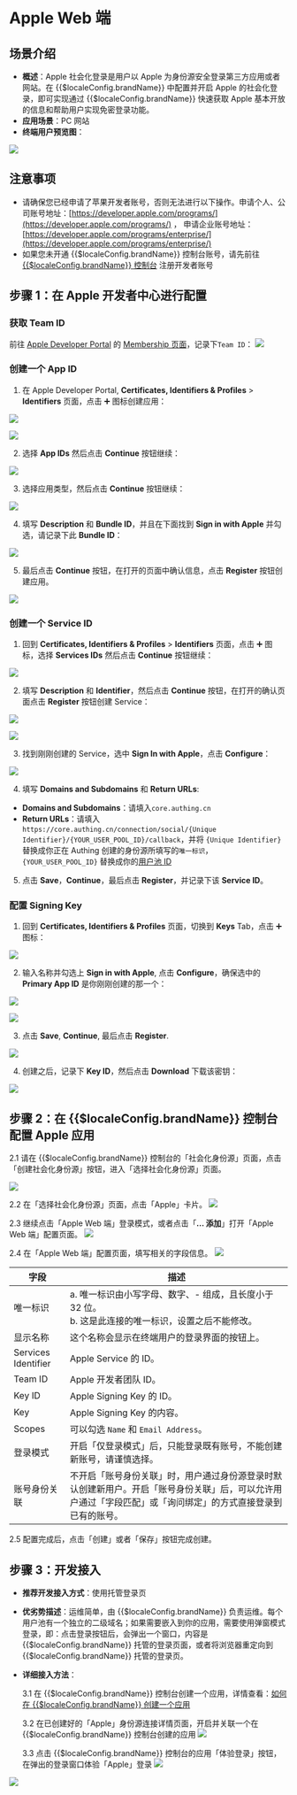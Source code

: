 # Apple Web 端

<LastUpdated />

## 场景介绍

- **概述**：Apple 社会化登录是用户以 Apple 为身份源安全登录第三方应用或者网站。在 {{$localeConfig.brandName}} 中配置并开启 Apple 的社会化登录，即可实现通过 {{$localeConfig.brandName}} 快速获取 Apple 基本开放的信息和帮助用户实现免密登录功能。
- **应用场景**：PC 网站
- **终端用户预览图**：

![](./images/login.jpg)

## 注意事项

- 请确保您已经申请了苹果开发者账号，否则无法进行以下操作。申请个人、公司账号地址：[https://developer.apple.com/programs/](https://developer.apple.com/programs/) ， 申请企业账号地址：[https://developer.apple.com/programs/enterprise/](https://developer.apple.com/programs/enterprise/)
- 如果您未开通 {{$localeConfig.brandName}} 控制台账号，请先前往 [{{$localeConfig.brandName}} 控制台](https://authing.cn/) 注册开发者账号

## 步骤 1：在 Apple 开发者中心进行配置

### 获取 Team ID

前往 [Apple Developer Portal](https://developer.apple.com/account/#) 的 [Membership 页面](https://developer.apple.com/account/#/membership)，记录下`Team ID`：
![](~@imagesZhCn/guides/connections/apple/step1-1.jpg)

### 创建一个 App ID

1. 在 Apple Developer Portal, **Certificates, Identifiers & Profiles** > **Identifiers** 页面，点击 ➕ 图标创建应用：

![](~@imagesZhCn/guides/connections/apple/step1-2.jpg)

![](~@imagesZhCn/guides/connections/apple/step1-3.jpg)

2. 选择 **App IDs** 然后点击 **Continue** 按钮继续：

![](~@imagesZhCn/guides/connections/apple/step1-4.jpg)

3. 选择应用类型，然后点击 **Continue** 按钮继续：

![](~@imagesZhCn/guides/connections/apple/step1-5.jpg)

4. 填写 **Description** 和 **Bundle ID**，并且在下面找到 **Sign in with Apple** 并勾选，请记录下此 **Bundle ID**：

![](~@imagesZhCn/guides/connections/apple/step1-6.jpg)

5. 最后点击 **Continue** 按钮，在打开的页面中确认信息，点击 **Register** 按钮创建应用。

![](~@imagesZhCn/guides/connections/apple/step1-7.jpg)

### 创建一个 Service ID

1. 回到 **Certificates, Identifiers & Profiles** > **Identifiers** 页面，点击 ➕ 图标，选择 **Services IDs** 然后点击 **Continue** 按钮继续：

![](~@imagesZhCn/guides/connections/apple/step1-8.jpg)

2. 填写 **Description** 和 **Identifier**，然后点击 **Continue** 按钮，在打开的确认页面点击 **Register** 按钮创建 Service：

![](~@imagesZhCn/guides/connections/apple/step1-9.jpg)

![](~@imagesZhCn/guides/connections/apple/step1-10.jpg)

3. 找到刚刚创建的 Service，选中 **Sign In with Apple**，点击 **Configure**：

![](~@imagesZhCn/guides/connections/apple/step1-11.jpg)

4. 填写 **Domains and Subdomains** 和 **Return URLs**:

- **Domains and Subdomains**：请填入`core.authing.cn`
- **Return URLs**：请填入`https://core.authing.cn/connection/social/{Unique Identifier}/{YOUR_USER_POOL_ID}/callback`，并将 `{Unique Identifier}` 替换成你正在 Authing 创建的身份源所填写的`唯一标识`，`{YOUR_USER_POOL_ID}` 替换成你的[用户池 ID](/guides/faqs/get-userpool-id-and-secret.md)

5. 点击 **Save**，**Continue**，最后点击 **Register**，并记录下该 **Service ID**。

### 配置 Signing Key

1. 回到 **Certificates, Identifiers & Profiles** 页面，切换到 **Keys** Tab，点击 ➕ 图标：

![](~@imagesZhCn/guides/connections/apple/step1-12.jpg)

2. 输入名称并勾选上 **Sign in with Apple**, 点击 **Configure**，确保选中的 **Primary App ID** 是你刚刚创建的那一个：

![](~@imagesZhCn/guides/connections/apple/step1-13.jpg)

![](~@imagesZhCn/guides/connections/apple/step1-14.jpg)

3. 点击 **Save**, **Continue**, 最后点击 **Register**.

![](~@imagesZhCn/guides/connections/apple/step1-15.jpg)

4. 创建之后，记录下 **Key ID**，然后点击 **Download** 下载该密钥：

![](~@imagesZhCn/guides/connections/apple/step1-16.jpg)

## 步骤 2：在 {{$localeConfig.brandName}} 控制台配置 Apple 应用

2.1 请在 {{$localeConfig.brandName}} 控制台的「社会化身份源」页面，点击「创建社会化身份源」按钮，进入「选择社会化身份源」页面。

![](~@imagesZhCn/guides/connections/create-social-idp.jpg)

2.2 在「选择社会化身份源」页面，点击「Apple」卡片。
![](./images/add-app-1.jpg)

2.3 继续点击「Apple Web 端」登录模式，或者点击「**… 添加**」打开「Apple Web 端」配置页面。
![](./images/add-app-2.jpg)

2.4 在「Apple Web 端」配置页面，填写相关的字段信息。
![](./images/add-app-3.jpg)

| 字段                | 描述                                                                                                                                                         |
| ------------------- | ------------------------------------------------------------------------------------------------------------------------------------------------------------ |
| 唯一标识            | a. 唯一标识由小写字母、数字、- 组成，且长度小于 32 位。<br />b. 这是此连接的唯一标识，设置之后不能修改。                                                     |
| 显示名称            | 这个名称会显示在终端用户的登录界面的按钮上。                                                                                                                 |
| Services Identifier | Apple Service 的 ID。                                                                                                                                          |
| Team ID             | Apple 开发者团队 ID。                                                                                                                                          |
| Key ID              | Apple Signing Key 的 ID。                                                                                                                                      |
| Key                 | Apple Signing Key 的内容。                                                                                                                                     |
| Scopes              | 可以勾选 `Name` 和 `Email Address`。                                                                                                                               |
| 登录模式            | 开启「仅登录模式」后，只能登录既有账号，不能创建新账号，请谨慎选择。                                                                                         |
| 账号身份关联        | 不开启「账号身份关联」时，用户通过身份源登录时默认创建新用户。开启「账号身份关联」后，可以允许用户通过「字段匹配」或「询问绑定」的方式直接登录到已有的账号。 |

2.5 配置完成后，点击「创建」或者「保存」按钮完成创建。

## 步骤 3：开发接入

- **推荐开发接入方式**：使用托管登录页
- **优劣势描述**：运维简单，由 {{$localeConfig.brandName}} 负责运维。每个用户池有一个独立的二级域名；如果需要嵌入到你的应用，需要使用弹窗模式登录，即：点击登录按钮后，会弹出一个窗口，内容是 {{$localeConfig.brandName}} 托管的登录页面，或者将浏览器重定向到 {{$localeConfig.brandName}} 托管的登录页。
- **详细接入方法**：

  3.1 在 {{$localeConfig.brandName}} 控制台创建一个应用，详情查看：[如何在 {{$localeConfig.brandName}} 创建一个应用](/guides/app/create-app.md)

  3.2 在已创建好的「Apple」身份源连接详情页面，开启并关联一个在 {{$localeConfig.brandName}} 控制台创建的应用
  ![](./images/step3.2.jpg)

  3.3 点击 {{$localeConfig.brandName}} 控制台的应用「体验登录」按钮，在弹出的登录窗口体验「Apple」登录
  ![](./images/step3.3-1.jpg)

![](./images/step3.3-2.jpg)
